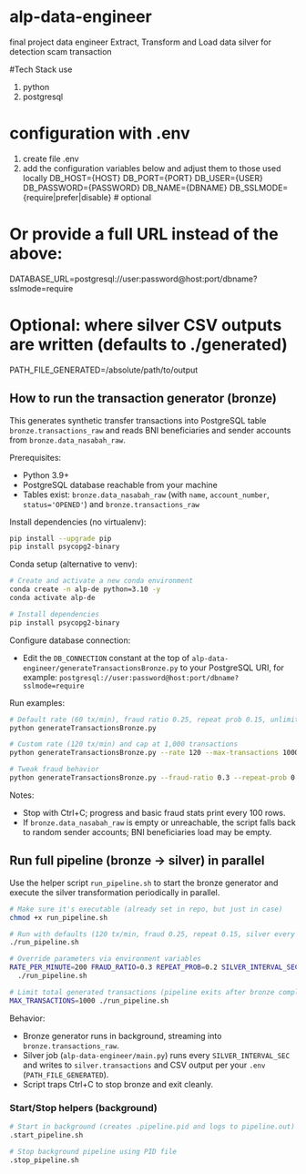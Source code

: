 # alp-data-engineer
final project data engineer
Extract, Transform and Load data silver for detection scam transaction

#Tech Stack use
1. python
2. postgresql

# configuration with .env
1. create file .env
2. add the configuration variables below and adjust them to those used locally
DB_HOST={HOST}
DB_PORT={PORT}
DB_USER={USER}
DB_PASSWORD={PASSWORD}
DB_NAME={DBNAME}
DB_SSLMODE={require|prefer|disable}  # optional

# Or provide a full URL instead of the above:
DATABASE_URL=postgresql://user:password@host:port/dbname?sslmode=require

# Optional: where silver CSV outputs are written (defaults to ./generated)
PATH_FILE_GENERATED=/absolute/path/to/output

## How to run the transaction generator (bronze)

This generates synthetic transfer transactions into PostgreSQL table `bronze.transactions_raw` and reads BNI beneficiaries and sender accounts from `bronze.data_nasabah_raw`.

Prerequisites:
- Python 3.9+
- PostgreSQL database reachable from your machine
- Tables exist: `bronze.data_nasabah_raw` (with `name`, `account_number`, `status='OPENED'`) and `bronze.transactions_raw`

Install dependencies (no virtualenv):
```bash
pip install --upgrade pip
pip install psycopg2-binary
```

Conda setup (alternative to venv):
```bash
# Create and activate a new conda environment
conda create -n alp-de python=3.10 -y
conda activate alp-de

# Install dependencies
pip install psycopg2-binary
```

Configure database connection:
- Edit the `DB_CONNECTION` constant at the top of `alp-data-engineer/generateTransactionsBronze.py` to your PostgreSQL URI, for example:
  `postgresql://user:password@host:port/dbname?sslmode=require`

Run examples:
```bash
# Default rate (60 tx/min), fraud ratio 0.25, repeat prob 0.15, unlimited until Ctrl+C
python generateTransactionsBronze.py

# Custom rate (120 tx/min) and cap at 1,000 transactions
python generateTransactionsBronze.py --rate 120 --max-transactions 1000

# Tweak fraud behavior
python generateTransactionsBronze.py --fraud-ratio 0.3 --repeat-prob 0.2
```

Notes:
- Stop with Ctrl+C; progress and basic fraud stats print every 100 rows.
- If `bronze.data_nasabah_raw` is empty or unreachable, the script falls back to random sender accounts; BNI beneficiaries load may be empty.

## Run full pipeline (bronze -> silver) in parallel

Use the helper script `run_pipeline.sh` to start the bronze generator and execute the silver transformation periodically in parallel.

```bash
# Make sure it's executable (already set in repo, but just in case)
chmod +x run_pipeline.sh

# Run with defaults (120 tx/min, fraud 0.25, repeat 0.15, silver every 30s)
./run_pipeline.sh

# Override parameters via environment variables
RATE_PER_MINUTE=200 FRAUD_RATIO=0.3 REPEAT_PROB=0.2 SILVER_INTERVAL_SEC=20 \
  ./run_pipeline.sh

# Limit total generated transactions (pipeline exits after bronze completes)
MAX_TRANSACTIONS=1000 ./run_pipeline.sh
```

Behavior:
- Bronze generator runs in background, streaming into `bronze.transactions_raw`.
- Silver job (`alp-data-engineer/main.py`) runs every `SILVER_INTERVAL_SEC` and writes to `silver.transactions` and CSV output per your `.env` (`PATH_FILE_GENERATED`).
- Script traps Ctrl+C to stop bronze and exit cleanly.

### Start/Stop helpers (background)

```bash
# Start in background (creates .pipeline.pid and logs to pipeline.out)
.start_pipeline.sh

# Stop background pipeline using PID file
.stop_pipeline.sh
```
